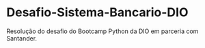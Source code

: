 # Desafio-Sistema-Bancario-DIO
Resolução do desafio do Bootcamp Python da DIO em parceria com Santander.
